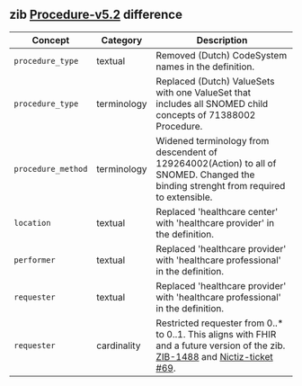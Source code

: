 ## zib [Procedure-v5.2](https://zibs.nl/wiki/Procedure-v5.2(2020EN)) difference

| Concept         | Category          | Description                             | 
|-----------------|-------------------|-----------------------------------------|
| `procedure_type` | textual | Removed (Dutch) CodeSystem names in the definition. |
| `procedure_type` | terminology | Replaced (Dutch) ValueSets with one ValueSet that includes all SNOMED child concepts of 71388002 Procedure. | 
| `procedure_method` | terminology | Widened terminology from descendent of 129264002(Action) to all of SNOMED. Changed the binding strenght from required to extensible. |  
| `location` | textual | Replaced 'healthcare center' with 'healthcare provider' in the definition. |
| `performer` | textual | Replaced 'healthcare provider' with 'healthcare professional' in the definition. |
| `requester` | textual | Replaced 'healthcare provider' with 'healthcare professional' in the definition. |
| `requester` | cardinality | Restricted requester from 0..* to 0..1. This aligns with FHIR and a future version of the zib. [ZIB-1488](https://bits.nictiz.nl/browse/ZIB-1488) and [Nictiz-ticket #69](https://github.com/Nictiz/Nictiz-R4-zib2020/issues/69). |